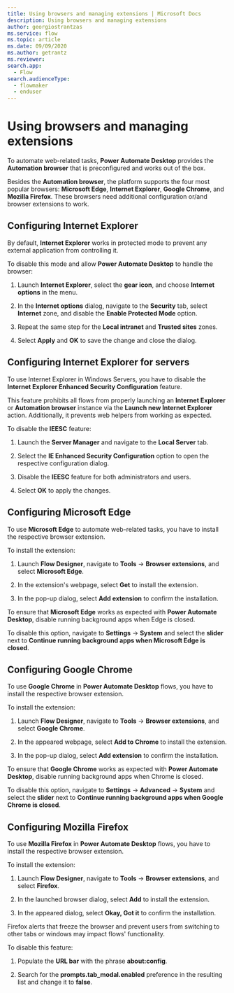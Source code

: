 ```yaml
---
title: Using browsers and managing extensions | Microsoft Docs
description: Using browsers and managing extensions
author: georgiostrantzas
ms.service: flow
ms.topic: article
ms.date: 09/09/2020
ms.author: getrantz
ms.reviewer:
search.app: 
  - Flow
search.audienceType: 
  - flowmaker
  - enduser
---
```


# Using browsers and managing extensions

To automate web-related tasks, **Power Automate Desktop** provides the **Automation browser** that is preconfigured and works out of the box. 

Besides the **Automation browser**, the platform supports the four most popular browsers: **Microsoft Edge**, **Internet Explorer**, **Google Chrome**, and **Mozilla Firefox**. These browsers need additional configuration or/and browser extensions to work.

## Configuring Internet Explorer

By default, **Internet Explorer** works in protected mode to prevent any external application from controlling it.

To disable this mode and allow **Power Automate Desktop** to handle the browser:

1. Launch **Internet Explorer**, select the **gear icon**, and choose **Internet options** in the menu.

1. In the **Internet options** dialog, navigate to the **Security** tab, select **Internet** zone, and disable the **Enable Protected Mode** option.

1. Repeat the same step for the **Local intranet** and **Trusted sites** zones.

1. Select **Apply** and **OK** to save the change and close the dialog.

## Configuring Internet Explorer for servers

To use Internet Explorer in Windows Servers, you have to disable the **Internet Explorer Enhanced Security Configuration** feature.

This feature prohibits all flows from properly launching an **Internet Explorer** or **Automation browser** instance via the **Launch new Internet Explorer** action. Additionally, it prevents web helpers from working as expected. 

To disable the **IEESC** feature:

1. Launch the **Server Manager** and navigate to the **Local Server** tab.

1. Select the **IE Enhanced Security Configuration** option to open the respective configuration dialog.

1. Disable the **IEESC** feature for both administrators and users.

1. Select **OK** to apply the changes.

## Configuring Microsoft Edge

To use **Microsoft Edge** to automate web-related tasks, you have to install the respective browser extension.

To install the extension:

1. Launch **Flow Designer**, navigate to **Tools** -> **Browser extensions**, and select **Microsoft Edge**.

1. In the extension's webpage, select **Get** to install the extension. 

1. In the pop-up dialog, select **Add extension** to confirm the installation. 

To ensure that **Microsoft Edge** works as expected with **Power Automate Desktop**, disable running background apps when Edge is closed. 

To disable this option, navigate to **Settings** -> **System** and select the **slider** next to **Continue running background apps when Microsoft Edge is closed**.

## Configuring Google Chrome

To use **Google Chrome** in **Power Automate Desktop** flows, you have to install the respective browser extension.

To install the extension:

1. Launch **Flow Designer**, navigate to **Tools** -> **Browser extensions**, and select **Google Chrome**.

1. In the appeared webpage, select **Add to Chrome** to install the extension. 

1. In the pop-up dialog, select **Add extension** to confirm the installation. 

To ensure that **Google Chrome** works as expected with **Power Automate Desktop**, disable running background apps when Chrome is closed. 

To disable this option, navigate to **Settings** -> **Advanced** -> **System** and select the **slider** next to **Continue running background apps when Google Chrome is closed**.

## Configuring Mozilla Firefox

To use **Mozilla Firefox** in **Power Automate Desktop** flows, you have to install the respective browser extension.

To install the extension:

1. Launch **Flow Designer**, navigate to **Tools** -> **Browser extensions**, and select **Firefox**.

1. In the launched browser dialog, select **Add** to install the extension. 

1. In the appeared dialog, select **Okay, Got it** to confirm the installation.

Firefox alerts that freeze the browser and prevent users from switching to other tabs or windows may impact flows' functionality. 

To disable this feature:

1. Populate the **URL bar** with the phrase **about:config**.

1. Search for the **prompts.tab_modal.enabled** preference in the resulting list and change it to **false**.





